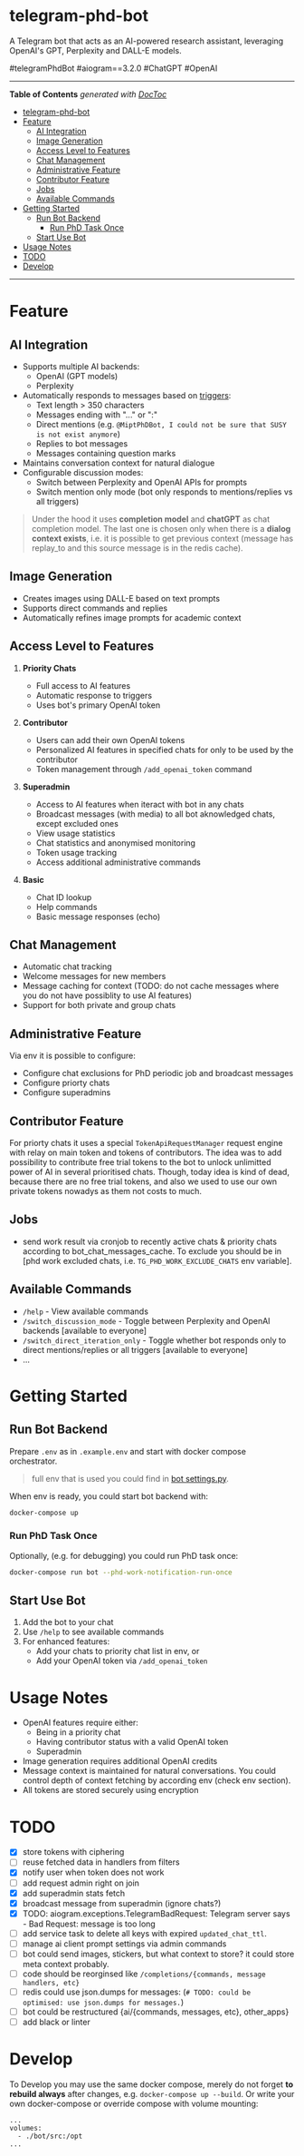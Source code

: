 # telegram-phd-bot

A Telegram bot that acts as an AI-powered research assistant, leveraging OpenAI's GPT, Perplexity and DALL-E models.

#telegramPhdBot
#aiogram==3.2.0 
#ChatGPT 
#OpenAI

---

<!-- START doctoc generated TOC please keep comment here to allow auto update -->
<!-- DON'T EDIT THIS SECTION, INSTEAD RE-RUN doctoc TO UPDATE -->
**Table of Contents**  *generated with [DocToc](https://github.com/thlorenz/doctoc)*

- [telegram-phd-bot](#telegram-phd-bot)
- [Feature](#feature)
  - [AI Integration](#ai-integration)
  - [Image Generation](#image-generation)
  - [Access Level to Features](#access-level-to-features)
  - [Chat Management](#chat-management)
  - [Administrative Feature](#administrative-feature)
  - [Contributor Feature](#contributor-feature)
  - [Jobs](#jobs)
  - [Available Commands](#available-commands)
- [Getting Started](#getting-started)
  - [Run Bot Backend](#run-bot-backend)
    - [Run PhD Task Once](#run-phd-task-once)
  - [Start Use Bot](#start-use-bot)
- [Usage Notes](#usage-notes)
- [TODO](#todo)
- [Develop](#develop)

<!-- END doctoc generated TOC please keep comment here to allow auto update -->

---

# Feature

## AI Integration
- Supports multiple AI backends:
  - OpenAI (GPT models)
  - Perplexity
- Automatically responds to messages based on [triggers](bot/src/bot/consts.py):
  - Text length > 350 characters
  - Messages ending with "..." or ":"
  - Direct mentions (e.g. `@MiptPhDBot, I could not be sure that SUSY is not exist anymore`)
  - Replies to bot messages
  - Messages containing question marks
- Maintains conversation context for natural dialogue
- Configurable discussion modes:
  - Switch between Perplexity and OpenAI APIs for prompts
  - Switch mention only mode (bot only responds to mentions/replies vs all triggers)

> Under the hood it uses **completion model** and **chatGPT** as chat completion model. 
The last one is chosen only when there is a **dialog context exists**, i.e. it is possible to get previous context (message has replay_to and this source message is in the redis cache).

## Image Generation
- Creates images using DALL-E based on text prompts
- Supports direct commands and replies
- Automatically refines image prompts for academic context

## Access Level to Features

1. **Priority Chats**
   - Full access to AI features
   - Automatic response to triggers
   - Uses bot's primary OpenAI token

2. **Contributor**
   - Users can add their own OpenAI tokens
   - Personalized AI features in specified chats for only to be used by the contributor
   - Token management through `/add_openai_token` command

3. **Superadmin**
   - Access to AI features when iteract with bot in any chats
   - Broadcast messages (with media) to all bot aknowledged chats, except excluded ones
   - View usage statistics
   - Chat statistics and anonymised monitoring
   - Token usage tracking
   - Access additional administrative commands

4. **Basic**
   - Chat ID lookup
   - Help commands
   - Basic message responses (echo)

## Chat Management
- Automatic chat tracking
- Welcome messages for new members
- Message caching for context (TODO: do not cache messages where you do not have possiblity to use AI features)
- Support for both private and group chats

## Administrative Feature
Via env it is possible to configure:
- Configure chat exclusions for PhD periodic job and broadcast messages
- Configure priorty chats
- Configure superadmins

## Contributor Feature
For priorty chats it uses a special `TokenApiRequestManager` request engine with relay on main token and tokens of contributors. The idea was to add possibility to contribute free trial tokens to the bot to unlock unlimitted power of AI in several prioritised chats. Though, today idea is kind of dead, because there are no free trial tokens, and also we used to use our own private tokens nowadys as them not costs to much.

## Jobs
- send work result via cronjob to recently active chats & priority chats according to bot_chat_messages_cache. To exclude you should be in [phd work excluded chats, i.e. `TG_PHD_WORK_EXCLUDE_CHATS` env variable].

## Available Commands
- `/help` - View available commands
- `/switch_discussion_mode` - Toggle between Perplexity and OpenAI backends [available to everyone]
- `/switch_direct_iteration_only` - Toggle whether bot responds only to direct mentions/replies or all triggers [available to everyone]
- ...

# Getting Started

## Run Bot Backend
Prepare `.env` as in `.example.env` and start with docker compose orchestrator.

> full env that is used you could find in [bot settings.py](bot/src/config/settings.py).

When env is ready, you could start bot backend with:
```bash
docker-compose up
```

### Run PhD Task Once
Optionally, (e.g. for debugging) you could run PhD task once:

```bash
docker-compose run bot --phd-work-notification-run-once
```

## Start Use Bot

1. Add the bot to your chat
2. Use `/help` to see available commands
3. For enhanced features:
   - Add your chats to priority chat list in env, or
   - Add your OpenAI token via `/add_openai_token`

# Usage Notes

- OpenAI features require either:
  - Being in a priority chat
  - Having contributor status with a valid OpenAI token
  - Superadmin
- Image generation requires additional OpenAI credits
- Message context is maintained for natural conversations. You could control depth of context fetching by according env (check env section). 
- All tokens are stored securely using encryption

# TODO
- [x] store tokens with ciphering
- [ ] reuse fetched data in handlers from filters
- [x] notify user when token does not work
- [ ] add request admin right on join
- [x] add superadmin stats fetch
- [x] broadcast message from superadmin (ignore chats?)
- [x] TODO: aiogram.exceptions.TelegramBadRequest: Telegram server says - Bad Request: message is too long
- [ ] add service task to delete all keys with expired `updated_chat_ttl`.
- [ ] manage ai client prompt settings via admin commands 
- [ ] bot could send images, stickers, but what context to store? it could store meta context probably.
- [ ] code should be reorginsed like `/completions/{commands, message handlers, etc}`
- [ ] redis could use json.dumps for messages: (`# TODO: could be optimised: use json.dumps for messages.`)
- [ ] bot could be restructured {ai/{commands, messages, etc}, other_apps}
- [ ] add black or linter

# Develop
To Develop you may use the same docker compose, merely do not forget **to rebuild always** after changes, e.g. `docker-compose up --build`. Or write your own docker-compose or override compose with volume mounting:
```
...
volumes:
  - ./bot/src:/opt
...
```
